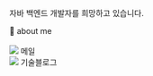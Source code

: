 자바 백엔드 개발자를 희망하고 있습니다.

💙 about me<br><br>
<a href="mailto:yusg9603@naver.com"><img src="https://img.shields.io/badge/mail-1EC800?style=flat-square&logo=Gmail&logoColor=white&link=leegm1798@naver.com"/></a> 메일
<br>
<a href="https://stonage.tistory.com/" target="_blank"><img src="https://img.shields.io/badge/blog-d14836?style=flat-square&logo=tistory&logoColor=white&link=leegm1798@naver.com"/></a> 기술블로그


<!--
**Stonage96/Stonage96** is a ✨ _special_ ✨ repository because its `README.md` (this file) appears on your GitHub profile.

Here are some ideas to get you started:

- 🔭 I’m currently working on ...
- 🌱 I’m currently learning ...
- 👯 I’m looking to collaborate on ...
- 🤔 I’m looking for help with ...
- 💬 Ask me about ...
- 📫 How to reach me: ...
- 😄 Pronouns: ...
- ⚡ Fun fact: ...
-->
